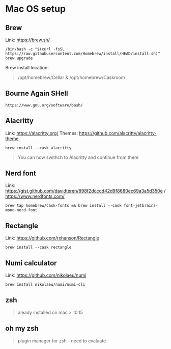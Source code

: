 # Mac OS setup

## Brew
Link: https://brew.sh/
```
/bin/bash -c "$(curl -fsSL https://raw.githubusercontent.com/Homebrew/install/HEAD/install.sh)"
brew upgrade
```
Brew install location:
> /opt/homebrew/Cellar & /opt/homebrew/Caskroom

## Bourne Again SHell
```
https://www.gnu.org/software/bash/
```

## Alacritty
Link: https://alacritty.org/
Themes: https://github.com/alacritty/alacritty-theme
```
brew install --cask alacritty
```
> You can now swithch to Alacritty and continue from there

## Nerd font
Link: https://gist.github.com/davidteren/898f2dcccd42d9f8680ec69a3a5d350e / https://www.nerdfonts.com/
```
brew tap homebrew/cask-fonts && brew install --cask font-jetbrains-mono-nerd-font
```

## Rectangle
Link: https://github.com/rxhanson/Rectangle
```
brew install --cask rectangle
```

## Numi calculator
Link: https://github.com/nikolaeu/numi
```
brew install nikolaeu/numi/numi-cli
```

## zsh
> aleady installed on mac > 10.15

## oh my zsh
> plugin manager for zsh - need to evaluate
